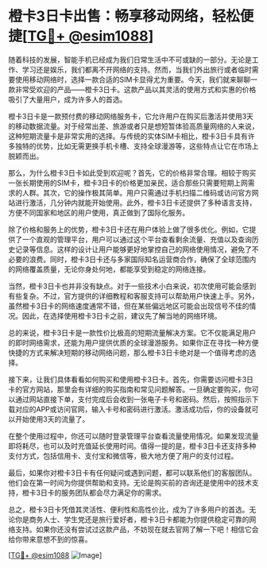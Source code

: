 # 橙卡3日卡出售：畅享移动网络，轻松便捷[[TG💪+ @esim1088](https://t.me/s/esim1088)]

随着科技的发展，智能手机已经成为我们日常生活中不可或缺的一部分。无论是工作、学习还是娱乐，我们都离不开网络的支持。然而，当我们外出旅行或者临时需要使用移动网络时，选择一款合适的SIM卡显得尤为重要。今天，我们就来聊聊一款非常受欢迎的产品——橙卡3日卡。这款产品以其灵活的使用方式和实惠的价格吸引了大量用户，成为许多人的首选。

橙卡3日卡是一款预付费的移动网络服务卡，它允许用户在购买后激活并使用3天的移动数据流量。对于经常出差、旅游或者只是想短暂体验高质量网络的人来说，这种短期流量卡是非常实用的选择。与传统的实体SIM卡相比，橙卡3日卡具有许多独特的优势，比如无需更换手机卡槽、支持全球漫游等，这些特点让它在市场上脱颖而出。

那么，为什么橙卡3日卡如此受到欢迎呢？首先，它的价格非常合理。相较于购买一张长期使用的SIM卡，橙卡3日卡的价格更加亲民，适合那些只需要短期上网需求的人群。其次，它的操作极其简单。用户只需通过手机扫描二维码或访问官方网站进行激活，几分钟内就能开始使用。此外，橙卡3日卡还提供了多种语言支持，方便不同国家和地区的用户使用，真正做到了国际化服务。

除了价格和服务上的优势，橙卡3日卡还在用户体验上做了很多优化。例如，它提供了一个直观的管理平台，用户可以通过这个平台查看剩余流量、充值以及查询历史记录等信息。这样的设计让用户能够更好地掌控自己的网络使用情况，避免了不必要的浪费。同时，橙卡3日卡还与多家国际知名运营商合作，确保了全球范围内的网络覆盖质量，无论你身处何地，都能享受到稳定的网络连接。

当然，橙卡3日卡也并非没有缺点。对于一些技术小白来说，初次使用可能会感到有些复杂。不过，官方提供的详细教程和客服支持可以帮助用户快速上手。另外，虽然橙卡3日卡的网络速度通常不错，但在某些偏远地区可能会出现信号不佳的情况。因此，在选择使用橙卡3日卡之前，建议先了解当地的网络环境。

总的来说，橙卡3日卡是一款性价比极高的短期流量解决方案。它不仅能满足用户的即时网络需求，还能为用户提供优质的全球漫游服务。如果你正在寻找一种方便快捷的方式来解决短期的移动网络问题，那么橙卡3日卡绝对是一个值得考虑的选择。

接下来，让我们具体看看如何购买和使用橙卡3日卡。首先，你需要访问橙卡3日卡的官方网站，那里会有详细的购买指南和常见问题解答。一旦确定要购买，你可以通过网站直接下单，支付完成后会收到一张电子卡号和密码。然后，按照指示下载对应的APP或访问官网，输入卡号和密码进行激活。激活成功后，你的设备就可以开始使用3天的流量了。

在整个使用过程中，你还可以随时登录管理平台查看流量使用情况。如果发现流量即将耗尽，也可以及时充值延长使用时间。值得一提的是，橙卡3日卡还支持多种支付方式，包括信用卡、支付宝和微信等，极大地方便了用户的支付过程。

最后，如果你对橙卡3日卡有任何疑问或遇到问题，都可以联系他们的客服团队。他们会在第一时间为你提供帮助和支持。无论是购买前的咨询还是使用中的技术支持，橙卡3日卡的服务团队都会尽力满足你的需求。

总之，橙卡3日卡凭借其灵活性、便利性和高性价比，成为了许多用户的首选。无论你是商务人士、学生党还是旅行爱好者，橙卡3日卡都能为你提供稳定可靠的网络支持。如果你还没有尝试过这款产品，不妨现在就去官网了解一下吧！相信它会给你带来意想不到的惊喜。

[[TG💪+ @esim1088](https://t.me/s/esim1088) ![Image](https://i.postimg.cc/4NQfJmqS/Snipaste-2025-05-13-00-14-12.png)]